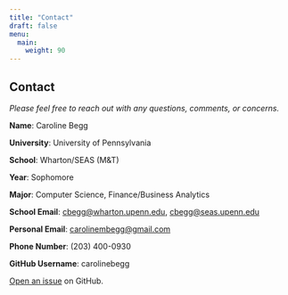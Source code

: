 ```yaml
---
title: "Contact"
draft: false
menu:
  main:
    weight: 90
---
```


## Contact

*Please feel free to reach out with any questions, comments, or concerns.*

**Name**: Caroline Begg

**University**: University of Pennsylvania

**School**: Wharton/SEAS (M&T)

**Year**: Sophomore

**Major**: Computer Science, Finance/Business Analytics

**School Email**: <cbegg@wharton.upenn.edu>, <cbegg@seas.upenn.edu>

**Personal Email**: <carolinembegg@gmail.com>

**Phone Number**: (203) 400-0930

**GitHub Username**: carolinebegg

[Open an issue](https://github.com/carolinebegg/hugo-mock-landing-page-autodeployed/issues/new) on GitHub.